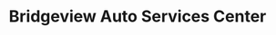 ---
title: "Bridgeview Auto Services Center"
url: /new-york/bridgeview-auto-services-center/
shop: Autowerkstatt
---